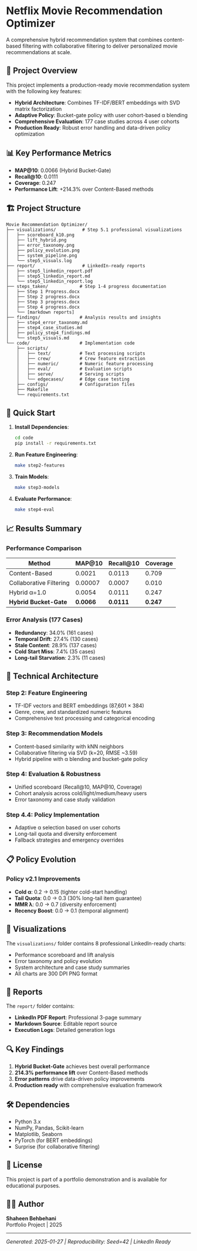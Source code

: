 # Netflix Movie Recommendation Optimizer

A comprehensive hybrid recommendation system that combines content-based filtering with collaborative filtering to deliver personalized movie recommendations at scale.

## 🎯 Project Overview

This project implements a production-ready movie recommendation system with the following key features:

- **Hybrid Architecture**: Combines TF-IDF/BERT embeddings with SVD matrix factorization
- **Adaptive Policy**: Bucket-gate policy with user cohort-based α blending
- **Comprehensive Evaluation**: 177 case studies across 4 user cohorts
- **Production Ready**: Robust error handling and data-driven policy optimization

## 📊 Key Performance Metrics

- **MAP@10**: 0.0066 (Hybrid Bucket-Gate)
- **Recall@10**: 0.0111
- **Coverage**: 0.247
- **Performance Lift**: +214.3% over Content-Based methods

## 🏗️ Project Structure

```
Movie Recommendation Optimizer/
├── visualizations/          # Step 5.1 professional visualizations
│   ├── scoreboard_k10.png
│   ├── lift_hybrid.png
│   ├── error_taxonomy.png
│   ├── policy_evolution.png
│   ├── system_pipeline.png
│   └── step5_visuals.log
├── report/                  # LinkedIn-ready reports
│   ├── step5_linkedin_report.pdf
│   ├── step5_linkedin_report.md
│   └── step5_linkedin_report.log
├── steps_taken/            # Step 1-4 progress documentation
│   ├── Step 1 Progress.docx
│   ├── Step 2 progress.docx
│   ├── Step 3 progress.docx
│   ├── Step 4 progress.docx
│   └── [markdown reports]
├── findings/               # Analysis results and insights
│   ├── step4_error_taxonomy.md
│   ├── step4_case_studies.md
│   ├── policy_step4_findings.md
│   └── step5_visuals.md
└── code/                   # Implementation code
    ├── scripts/
    │   ├── text/           # Text processing scripts
    │   ├── crew/           # Crew feature extraction
    │   ├── numeric/        # Numeric feature processing
    │   ├── eval/           # Evaluation scripts
    │   ├── serve/          # Serving scripts
    │   └── edgecases/      # Edge case testing
    ├── configs/            # Configuration files
    ├── Makefile
    └── requirements.txt
```

## 🚀 Quick Start

1. **Install Dependencies**:
   ```bash
   cd code
   pip install -r requirements.txt
   ```

2. **Run Feature Engineering**:
   ```bash
   make step2-features
   ```

3. **Train Models**:
   ```bash
   make step3-models
   ```

4. **Evaluate Performance**:
   ```bash
   make step4-eval
   ```

## 📈 Results Summary

### Performance Comparison
| Method | MAP@10 | Recall@10 | Coverage |
|--------|--------|-----------|----------|
| Content-Based | 0.0021 | 0.0113 | 0.709 |
| Collaborative Filtering | 0.00007 | 0.0007 | 0.010 |
| Hybrid α=1.0 | 0.0054 | 0.0111 | 0.247 |
| **Hybrid Bucket-Gate** | **0.0066** | **0.0111** | **0.247** |

### Error Analysis (177 Cases)
- **Redundancy**: 34.0% (161 cases)
- **Temporal Drift**: 27.4% (130 cases)
- **Stale Content**: 28.9% (137 cases)
- **Cold Start Miss**: 7.4% (35 cases)
- **Long-tail Starvation**: 2.3% (11 cases)

## 🔧 Technical Architecture

### Step 2: Feature Engineering
- TF-IDF vectors and BERT embeddings (87,601 × 384)
- Genre, crew, and standardized numeric features
- Comprehensive text processing and categorical encoding

### Step 3: Recommendation Models
- Content-based similarity with kNN neighbors
- Collaborative filtering via SVD (k=20, RMSE ~3.59)
- Hybrid pipeline with α blending and bucket-gate policy

### Step 4: Evaluation & Robustness
- Unified scoreboard (Recall@10, MAP@10, Coverage)
- Cohort analysis across cold/light/medium/heavy users
- Error taxonomy and case study validation

### Step 4.4: Policy Implementation
- Adaptive α selection based on user cohorts
- Long-tail quota and diversity enforcement
- Fallback strategies and emergency overrides

## 📋 Policy Evolution

### Policy v2.1 Improvements
- **Cold α**: 0.2 → 0.15 (tighter cold-start handling)
- **Tail Quota**: 0.0 → 0.3 (30% long-tail item guarantee)
- **MMR λ**: 0.0 → 0.7 (diversity enforcement)
- **Recency Boost**: 0.0 → 0.1 (temporal alignment)

## 🎨 Visualizations

The `visualizations/` folder contains 8 professional LinkedIn-ready charts:
- Performance scoreboard and lift analysis
- Error taxonomy and policy evolution
- System architecture and case study summaries
- All charts are 300 DPI PNG format

## 📄 Reports

The `report/` folder contains:
- **LinkedIn PDF Report**: Professional 3-page summary
- **Markdown Source**: Editable report source
- **Execution Logs**: Detailed generation logs

## 🔍 Key Findings

1. **Hybrid Bucket-Gate** achieves best overall performance
2. **214.3% performance lift** over Content-Based methods
3. **Error patterns** drive data-driven policy improvements
4. **Production ready** with comprehensive evaluation framework

## 🛠️ Dependencies

- Python 3.x
- NumPy, Pandas, Scikit-learn
- Matplotlib, Seaborn
- PyTorch (for BERT embeddings)
- Surprise (for collaborative filtering)

## 📝 License

This project is part of a portfolio demonstration and is available for educational purposes.

## 👨‍💻 Author

**Shaheen Behbehani**  
Portfolio Project | 2025

---

*Generated: 2025-01-27 | Reproducibility: Seed=42 | LinkedIn Ready*
